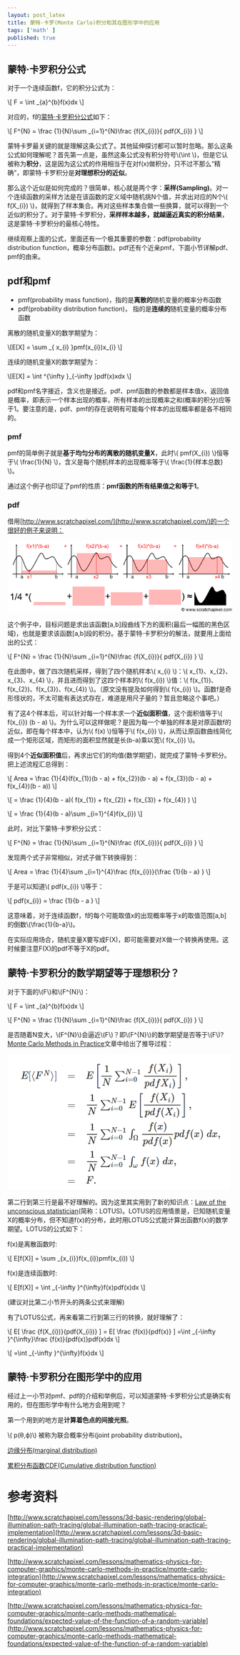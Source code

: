 ```yaml
---
layout: post_latex
title: 蒙特·卡罗(Monte Carlo)积分和其在图形学中的应用
tags: ['math' ]
published: true
---
```



<!--more-->

## 蒙特·卡罗积分公式

对于一个连续函数f，它的积分公式为：

\\[ F = \\int \_\{a\}\^\{b\}f(x)dx \\]

对应的，f的[蒙特·卡罗积分公式](https://en.wikipedia.org/wiki/Monte_Carlo_integration)如下：

\\[ F\^\{N\} = \\frac \{1\}\{N\}\\sum \_\{i=1\}\^\{N\}\\frac \{f(X\_\{i\})\}\{ pdf(X\_\{i\}) \} \\]

蒙特卡罗最关键的就是理解这条公式了。其他延伸探讨都可以暂时忽略。那么这条公式如何理解呢？首先第一点是，虽然这条公式没有积分符号\\(\\int  \\)，但是它认被称为**积分**，这是因为这公式的作用相当于在对f(x)做积分，只不过不那么“精确”，即蒙特·卡罗积分是**对理想积分的近似**。

那么这个近似是如何完成的？很简单，核心就是两个字：**采样(Sampling)**。对一个连续函数的采样方法是在该函数的定义域中随机挑N个值，并求出对应的N个\\( f(X\_\{i\}) \\)，就得到了样本集合。再对这些样本集合做一些换算，就可以得到一个近似的积分了。对于蒙特·卡罗积分，**采样样本越多，就越逼近真实的积分结果**，这是蒙特·卡罗积分的最核心特性。

继续观察上面的公式，里面还有一个极其重要的参数：pdf(probability distribution function，概率分布函数)。pdf还有个近亲pmf，下面小节详解pdf、pmf的由来。

## pdf和pmf

- pmf(probability mass function)，指的是**离散的**随机变量的概率分布函数
- pdf(probability distribution function)， 指的是**连续的**随机变量的概率分布函数

离散的随机变量X的数学期望为：

\\[E[X] = \\sum \_\{ x\_\{i\} \}pmf(x\_\{i\})x\_\{i\} \\]

连续的随机变量X的数学期望为：

\\[E[X] = \\int \^\{\\infty \}\_\{-\\infty \}pdf(x)xdx \\]

pdf和pmf名字接近，含义也是接近。pdf、pmf函数的参数都是样本值x，返回值是概率，即表示一个样本出现的概率，所有样本的出现概率之和(概率的积分)应等于1。要注意的是，pdf、pmf的存在说明有可能每个样本的出现概率都是各不相同的。


### pmf

pmf的简单例子就是**基于均匀分布的离散的随机变量X**，此时\\( pmf(X\_\{i\}) \\)恒等于\\( \\frac\{1\}\{N\} \\)，含义是每个随机样本的出现概率等于\\( \\frac\{1\}\{样本总数\} \\)。

通过这个例子也印证了pmf的性质：**pmf函数的所有结果值之和等于1**。

### pdf

借用[http://www.scratchapixel.com/](http://www.scratchapixel.com/)的一个很好的例子来说明：

![1.png](../images/2016.8/1.png)

这个例子中，目标问题是求出该函数[a,b]段曲线下方的面积(最后一幅图的黑色区域)，也就是要求该函数[a,b]段的积分。基于蒙特·卡罗积分的解法，就要用上面给出的公式：

\\[ F\^\{N\} = \\frac \{1\}\{N\}\\sum \_\{i=1\}\^\{N\}\\frac \{f(X\_\{i\})\}\{ pdf(X\_\{i\}) \} \\]

在此图中，做了四次随机采样，得到了四个随机样本\\( x\_\{i\} \\)：\\( x\_\{1\}、x\_\{2\}、x\_\{3\}、x\_\{4\} \\)，并且进而得到了这四个样本的\\( f(x\_\{i\}) \\)值：\\( f(x\_\{1\})、f(x\_\{2\})、f(x\_\{3\})、f(x\_\{4\}) \\)。（原文没有提及如何得到\\( f(x\_\{i\}) \\)。函数f是奇形怪状的，不太可能有表达式存在，难道是用尺子量的？暂且忽略这个事吧。）

有了这4个样本后，可以针对每一个样本求一个**近似面积值**，这个面积值等于\\( f(x\_\{i\})  (b - a) \\)。为什么可以这样做呢？是因为每一个单独的样本是对原函数f的近似，即在每个样本中，认为\\( f(x) \\)恒等于\\( f(x\_\{i\}) \\)，从而让原函数曲线简化成一个矩形区域，而矩形的面积显然就是长(b-a)乘以宽\\( f(x\_\{i\}) \\)。

得到4个**近似面积值**后，再求出它们的均值(数学期望)，就完成了蒙特·卡罗积分。把上述流程汇总得到：

\\[ Area = \\frac \{1\}\{4\}(f(x\_\{1\})(b - a) + f(x\_\{2\})(b - a) + f(x\_\{3\})(b - a) + f(x\_\{4\})(b - a)) \\]

\\[ = \\frac \{1\}\{4\}(b - a)( f(x\_\{1\}) + f(x\_\{2\}) + f(x\_\{3\}) + f(x\_\{4\}) ) \\]

\\[ = \\frac \{1\}\{4\}(b - a)\\sum \_\{i=1\}\^\{4\}f(x\_\{i\}) \\]

此时，对比下蒙特·卡罗积分公式：

\\[ F\^\{N\} = \\frac \{1\}\{N\}\\sum \_\{i=1\}\^\{N\}\\frac \{f(X\_\{i\})\}\{ pdf(X\_\{i\}) \} \\]

发现两个式子非常相似，对式子做下转换得到：

\\[ Area =  \\frac \{1\}\{4\}\\sum \_\{i=1\}\^\{4\}\\frac \{f(x\_\{i\})\}\{\\frac \{1\}\{b - a\} \} \\]


于是可以知道\\( pdf(x\_\{i\}) \\)等于：

\\[ pdf(x\_\{i\}) = \\frac \{1\}\{b - a \} \\]

这意味着，对于连续函数f，f的每个可能取值x的出现概率等于x的取值范围[a,b]的倒数\\(\\frac\{1\}\{b-a\}\\)。


在实际应用场合，随机变量X要写成F(X)，即可能需要对X做一个转换再使用。这时候要注意F(X)的pdf不等于X的pdf。


## 蒙特·卡罗积分的数学期望等于理想积分？

对于下面的\\(F\\)和\\(F\^\{N\}\\)：

\\[ F = \\int \_\{a\}\^\{b\}f(x)dx \\]

\\[ F\^\{N\} = \\frac \{1\}\{N\}\\sum \_\{i=1\}\^\{N\}\\frac \{f(X\_\{i\})\}\{ pdf(X\_\{i\}) \} \\]

是否随着N变大，\\(F\^\{N\}\\)会逼近\\(F\\)？即\\(F\^\{N\}\\)的数学期望是否等于\\(F\\)?[Monte Carlo Methods in Practice](http://www.scratchapixel.com/lessons/mathematics-physics-for-computer-graphics/monte-carlo-methods-in-practice/monte-carlo-integration)文章中给出了推导过程：

![2.png](../images/2016.8/2.png)

第二行到第三行是最不好理解的。因为这里其实用到了新的知识点：[Law of the unconscious statistician](https://en.wikipedia.org/wiki/Law_of_the_unconscious_statistician)(简称：LOTUS)。LOTUS的应用情景是，已知随机变量X的概率分布，但不知道f(x)的分布，此时用LOTUS公式能计算出函数f(x)的数学期望。LOTUS的公式如下：

f(x)是离散函数时:

\\[ E[f(X)] = \\sum \_\{x\_\{i\}\}f(x\_\{i\})pmf(x\_\{i\}) \\]

f(x)是连续函数时:

\\[ E[f(X)] = \\int \_\{-\\infty \}\^\{\\infty\}f(x)pdf(x)dx \\]

(建议对比第二小节开头的两条公式来理解)

有了LOTUS公式，再来看第二行到第三行的转换，就好理解了：

\\[ E[ \\frac \{f(X\_\{i\})\}\{pdf(X\_\{i\})\} ] = E[ \\frac \{f(x)\}\{pdf(x)\} ] =\\int \_\{-\\infty \}\^\{\\infty\}\\frac \{f(x)\}\{pdf(x)\}pdf(x)dx \\]

\\[ =\\int \_\{-\\infty \}\^\{\\infty\}f(x)dx \\]

## 蒙特·卡罗积分在图形学中的应用

经过上一小节对pmf、pdf的介绍和举例后，可以知道蒙特·卡罗积分公式是确实有用的，但在图形学中有什么地方会用到呢？

第一个用到的地方是**计算着色点的间接光照**。




\\( p(θ,ϕ)\\) 被称为联合概率分布(joint probability distribution)。

[边缘分布(marginal distribution)](https://en.wikipedia.org/wiki/Marginal_distribution)

[累积分布函数CDF(Cumulative distribution function)](https://en.wikipedia.org/wiki/Cumulative_distribution_function)

# 参考资料

[http://www.scratchapixel.com/lessons/3d-basic-rendering/global-illumination-path-tracing/global-illumination-path-tracing-practical-implementation](http://www.scratchapixel.com/lessons/3d-basic-rendering/global-illumination-path-tracing/global-illumination-path-tracing-practical-implementation)


[http://www.scratchapixel.com/lessons/mathematics-physics-for-computer-graphics/monte-carlo-methods-in-practice/monte-carlo-integration](http://www.scratchapixel.com/lessons/mathematics-physics-for-computer-graphics/monte-carlo-methods-in-practice/monte-carlo-integration)

[http://www.scratchapixel.com/lessons/mathematics-physics-for-computer-graphics/monte-carlo-methods-mathematical-foundations/expected-value-of-the-function-of-a-random-variable](http://www.scratchapixel.com/lessons/mathematics-physics-for-computer-graphics/monte-carlo-methods-mathematical-foundations/expected-value-of-the-function-of-a-random-variable)